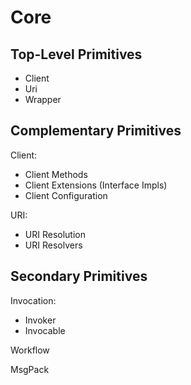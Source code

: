# Core
## Top-Level Primitives
- Client
- Uri
- Wrapper

## Complementary Primitives
Client:
- Client Methods
- Client Extensions (Interface Impls)
- Client Configuration

URI:
- URI Resolution
- URI Resolvers

## Secondary Primitives
Invocation:
- Invoker
- Invocable

Workflow

MsgPack
